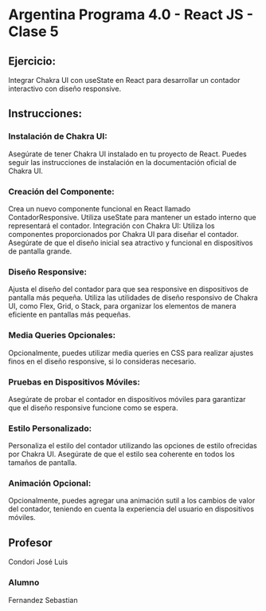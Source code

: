 # Argentina Programa 4.0 - React JS - Clase 5

## Ejercicio:
Integrar Chakra UI con useState en React para desarrollar un contador interactivo con diseño responsive.

## Instrucciones:

### Instalación de Chakra UI:
Asegúrate de tener Chakra UI instalado en tu proyecto de React. Puedes seguir las instrucciones de instalación en la documentación oficial de Chakra UI.

### Creación del Componente:

Crea un nuevo componente funcional en React llamado ContadorResponsive.
Utiliza useState para mantener un estado interno que representará el contador.
Integración con Chakra UI:
Utiliza los componentes proporcionados por Chakra UI para diseñar el contador.
Asegúrate de que el diseño inicial sea atractivo y funcional en dispositivos de pantalla grande.

### Diseño Responsive:

Ajusta el diseño del contador para que sea responsive en dispositivos de pantalla más pequeña.
Utiliza las utilidades de diseño responsivo de Chakra UI, como Flex, Grid, o Stack, para organizar los elementos de manera eficiente en pantallas más pequeñas.

### Media Queries Opcionales:

Opcionalmente, puedes utilizar media queries en CSS para realizar ajustes finos en el diseño responsive, si lo consideras necesario.

### Pruebas en Dispositivos Móviles:

Asegúrate de probar el contador en dispositivos móviles para garantizar que el diseño responsive funcione como se espera.

### Estilo Personalizado:

Personaliza el estilo del contador utilizando las opciones de estilo ofrecidas por Chakra UI. Asegúrate de que el estilo sea coherente en todos los tamaños de pantalla.

### Animación Opcional:

Opcionalmente, puedes agregar una animación sutil a los cambios de valor del contador, teniendo en cuenta la experiencia del usuario en dispositivos móviles.





## Profesor
Condori José Luis

### Alumno

Fernandez Sebastian
